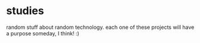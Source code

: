 # studies

random stuff about random technology. each one of these projects will have a purpose someday, I think! :)
